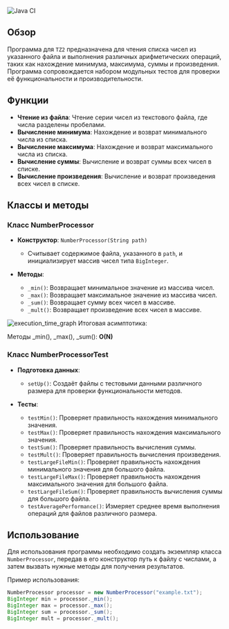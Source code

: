 ![Java CI](https://github.com/saharw/TZ2/actions/workflows/maven.yml/badge.svg)

## Обзор

Программа для `TZ2` предназначена для чтения списка чисел из указанного файла и выполнения различных арифметических операций, таких как нахождение минимума, максимума, суммы и произведения. Программа сопровождается набором модульных тестов для проверки её функциональности и производительности.

## Функции

- **Чтение из файла**: Чтение серии чисел из текстового файла, где числа разделены пробелами.
- **Вычисление минимума**: Нахождение и возврат минимального числа из списка.
- **Вычисление максимума**: Нахождение и возврат максимального числа из списка.
- **Вычисление суммы**: Вычисление и возврат суммы всех чисел в списке.
- **Вычисление произведения**: Вычисление и возврат произведения всех чисел в списке.

## Классы и методы

### Класс NumberProcessor

- **Конструктор**: `NumberProcessor(String path)`
  - Считывает содержимое файла, указанного в `path`, и инициализирует массив чисел типа `BigInteger`.

- **Методы**:
  - `_min()`: Возвращает минимальное значение из массива чисел.
  - `_max()`: Возвращает максимальное значение из массива чисел.
  - `_sum()`: Возвращает сумму всех чисел в массиве.
  - `_mult()`: Возвращает произведение всех чисел в массиве.
  
![execution_time_graph](https://github.com/saharw/TZ2/assets/82721573/2e199a63-781a-4688-a624-582b68556f7c)
Итоговая асимптотика:

Методы _min(), _max(), _sum(): **O(N)**
### Класс NumberProcessorTest

- **Подготовка данных**: 
  - `setUp()`: Создаёт файлы с тестовыми данными различного размера для проверки функциональности методов.
  
- **Тесты**:
  - `testMin()`: Проверяет правильность нахождения минимального значения.
  - `testMax()`: Проверяет правильность нахождения максимального значения.
  - `testSum()`: Проверяет правильность вычисления суммы.
  - `testMult()`: Проверяет правильность вычисления произведения.
  - `testLargeFileMin()`: Проверяет правильность нахождения минимального значения для большого файла.
  - `testLargeFileMax()`: Проверяет правильность нахождения максимального значения для большого файла.
  - `testLargeFileSum()`: Проверяет правильность вычисления суммы для большого файла.
  - `testAveragePerformance()`: Измеряет среднее время выполнения операций для файлов различного размера.

## Использование

Для использования программы необходимо создать экземпляр класса `NumberProcessor`, передав в его конструктор путь к файлу с числами, а затем вызвать нужные методы для получения результатов.

Пример использования:

```java
NumberProcessor processor = new NumberProcessor("example.txt");
BigInteger min = processor._min();
BigInteger max = processor._max();
BigInteger sum = processor._sum();
BigInteger mult = processor._mult();
